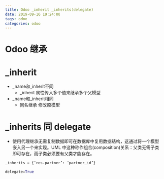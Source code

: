 ```yaml
---
title: Odoo _inherit _inherits(delegate)
date: 2019-09-16 19:24:00
tags: odoo
categories: odoo
---
```


# Odoo 继承

# _inherit
- _name和_inherit不同
  - _inherit 属性传入多个值来继承多个父模型
- _name和_inherit相同
  - 同名继承 修改原模型

# _inherits 同 delegate

- 使用代理继承无需复制数据即可在数据库中复用数据结构，这通过将一个模型嵌入另一个来实现。UML 中这种称作组合(composition)关系：父类无需子类即可存在，而子类必须要有父类才能存在。

```python
_inherits = {‘res.partner’: ‘partner_id’}

delegate=True
```